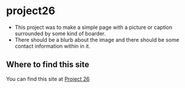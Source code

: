 # project26
- This project was to make a simple page with a picture or caption surrounded by some kind of boarder.
- There should be a blurb about the image and there should be some contact information within in it.

## Where to find this site

You can find this site at [Project 26](https://flimits.github.io/project26/)
